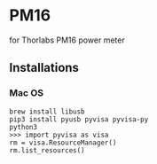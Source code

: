 # PM16
for Thorlabs PM16 power meter
## Installations
### Mac OS
```
brew install libusb
pip3 install pyusb pyvisa pyvisa-py
python3
>>> import pyvisa as visa
rm = visa.ResourceManager()
rm.list_resources()
```
